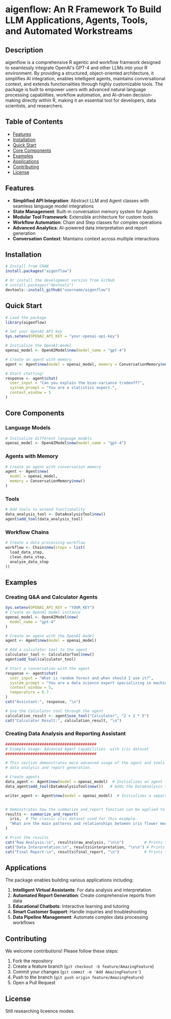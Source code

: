 # aigenflow: An R Framework To Build LLM Applications, Agents, Tools, and Automated Workstreams

## Description
aigenflow is a comprehensive R agentic and workflow framwork designed to seamlessly integrate OpenAI's GPT-4 and other LLMs into your R environment. By providing a structured, object-oriented architecture, it simplifies AI integration, enables intelligent agents, maintains conversational context, and extends functionalities through highly customizable tools. The package is built to empower users with advanced natural language processing capabilities, workflow automation, and AI-driven decision-making directly within R, making it an essential tool for developers, data scientists, and researchers.

## Table of Contents
- [Features](#features)
- [Installation](#installation)
- [Quick Start](#quick-start)
- [Core Components](#core-components)
- [Examples](#examples)
- [Applications](#applications)
- [Contributing](#contributing)
- [License](#license)

## Features
- **Simplified API Integration**: Abstract LLM and Agent classes with seamless language model integrations
- **State Management**: Built-in conversation memory system for Agents
- **Modular Tool Framework**: Extensible architecture for custom tools
- **Workflow Automation**: Chain and Step classes for complex operations
- **Advanced Analytics**: AI-powered data interpretation and report generation
- **Conversation Context**: Maintains context across multiple interactions

## Installation
```r
# Install from CRAN
install.packages("aigenflow")

# Or install the development version from GitHub
# install.packages("devtools")
devtools::install_github("username/aigenflow")
```

## Quick Start
```r
# Load the package
library(aigenflow)

# Set your OpenAI API key
Sys.setenv(OPENAI_API_KEY = "your-openai-api-key")

# Initialize the OpenAI model
openai_model <- OpenAIModel$new(model_name = "gpt-4")

# Create an agent with memory
agent <- Agent$new(model = openai_model, memory = ConversationMemory$new())

# Start chatting!
response <- agent$chat(
  user_input = "Can you explain the bias-variance tradeoff?",
  system_prompt = "You are a statistics expert.",
  context_window = 5
)
```

## Core Components

### Language Models
```r
# Initialize different language models
openai_model <- OpenAIModel$new(model_name = "gpt-4")
```

### Agents with Memory
```r
# Create an agent with conversation memory
agent <- Agent$new(
  model = openai_model,
  memory = ConversationMemory$new()
)
```

### Tools
```r
# Add tools to extend functionality
data_analysis_tool <- DataAnalysisTool$new()
agent$add_tool(data_analysis_tool)
```

### Workflow Chains
```r
# Create a data processing workflow
workflow <- Chain$new(steps = list(
  load_data_step,
  clean_data_step,
  analyze_data_step
))
```

## Examples

### Creating Q&A and Calculator Agents 
```r
Sys.setenv(OPENAI_API_KEY = "YOUR_KEY")
# Create an OpenAI model instance
openai_model <- OpenAIModel$new(
  model_name = "gpt-4"
)

# Create an agent with the OpenAI model
agent <- Agent$new(model = openai_model)

# Add a calculator tool to the agent
calculator_tool <- CalculatorTool$new()
agent$add_tool(calculator_tool)

# Start a conversation with the agent
response <- agent$chat(
  user_input = "What is random forest and when should I use it?",
  system_prompt = "You are a data science expert specializing in machine learning.",
  context_window = 5,
  temperature = 0.7
)
cat("Assistant:", response, "\n")

# Use the Calculator tool through the agent
calculation_result <- agent$use_tool("Calculator", "2 + 2 * 5")
cat("Calculator Result:", calculation_result, "\n")
```
### Creating Data Analysis and Reporting Assistant
```r
########################################
# Example Usage: Advanced Agent Capabilities  with iris dataset
########################################

# This section demonstrates more advanced usage of the agent and tools for tasks such as
# data analysis and report generation.

# Create agents
data_agent <- Agent$new(model = openai_model)  # Initializes an agent for data analysis.
data_agent$add_tool(DataAnalysisTool$new())   # Adds the DataAnalysis tool to the agent.

writer_agent <- Agent$new(model = openai_model)  # Initializes a separate agent for writing tasks.


# Demonstrates how the summarize_and_report function can be applied to a dataset like iris.
results <- summarize_and_report(
  iris,  # The classic iris dataset used for this example.
  "What are the main patterns and relationships between iris flower measurements?"  # Custom question for analysis.
)

# Print the results
cat("Raw Analysis:\n", results$raw_analysis, "\n\n")         # Prints the raw data analysis.
cat("Data Interpretation:\n", results$interpretation, "\n\n") # Prints the interpreted insights.
cat("Final Report:\n", results$final_report, "\n")           # Prints the final user-friendly report.
```



## Applications
The package enables building various applications including:
1. **Intelligent Virtual Assistants**: For data analysis and interpretation
2. **Automated Report Generation**: Create comprehensive reports from data
3. **Educational Chatbots**: Interactive learning and tutoring
4. **Smart Customer Support**: Handle inquiries and troubleshooting
5. **Data Pipeline Management**: Automate complex data processing workflows

## Contributing
We welcome contributions! Please follow these steps:
1. Fork the repository
2. Create a feature branch (`git checkout -b feature/AmazingFeature`)
3. Commit your changes (`git commit -m 'Add AmazingFeature'`)
4. Push to the branch (`git push origin feature/AmazingFeature`)
5. Open a Pull Request

## License
Still researching liceence modes.
